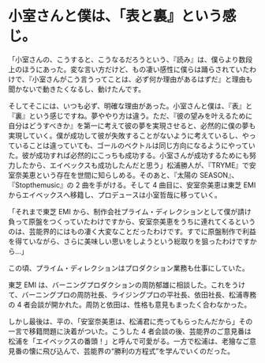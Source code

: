# 小室さんと僕は、「表と裏』という感じ。

「小室さんの、こうすると、こうなるだろうという、『読み』は、僕らより数段上のほうにあった。変な言い方だけど、もの凄い感性に僕らは踊らされていたわけで、『小室さんがこう言うってことは、必ず何か理由があるはずだ』と理由も聞かないで動きたくなるし、動けたんです。

そしてそこには、いつも必ず、明確な理由があった。小室さんと僕は、『表』と『裏』という感じですね。夢ややり方は違う。ただ、『彼の望みを叶えるために自分はどうすべきか』を第一に考えて彼の夢を実現させると、必然的に僕の夢も実現していく。僕が成功して彼が失敗することがないように考えているし、やっていることは違っていても、ゴールのベクトルは同じ方向になるようにやっていた。彼が成功すれば必然的にこっちも成功する。小室さんが成功するためにも努力したから、エイベックスも成功したんだと思う」松浦勝人が、『TRYME』で安室奈美恵という存在を世間に知らしめる。そのあと、『太陽の SEASON』、『Stopthemusic』の 2 曲を手がける。そして 4 曲目に、安室奈美恵は東芝 EMI からエイベックスへ移籍し、プロデュースは小室哲哉に移っていく。

「それまで東芝 EMI から、制作会社プライム・ディレクションとして僕が請け負って原盤をつくっていたわけですから、安室奈美恵をうちに連れてくるというのは、芸能界的にはもの凄く大変なことだったわけです。すでに原盤制作で利益を得ていながら、さらに美味しい思いをしようという総取りを狙ったわけですから...」

この頃、プライム・ディレクションはプロダクション業務も仕事にしていた。

東芝 EMI は、バーニングプロダクションの周防郁雄に相談した。これをうけて、バーニングプロの周防社長、ライジングプロの平社長、依田社長、松浦専務の 4 者会談が開かれた。周防と依田は、性格も意見もまったく合わなかった。

しかし最後は、平の、「安室奈美恵は、松浦君に売ってもらったんだから」その一言で移籍問題に決着がついた。こうした 4 者会談の後、芸能界のご意見番は松浦を「エイベックスの番頭！」と呼んで可愛がる。一方で松浦は、老獪なご意見番の懐に飛び込んで、芸能界の“勝利の方程式”を学んでいくのだった。
